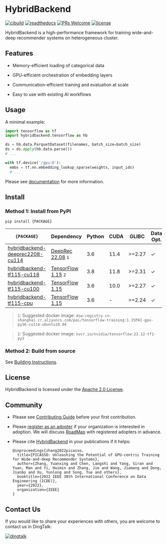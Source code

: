 # HybridBackend

[![cibuild](https://github.com/alibaba/HybridBackend/actions/workflows/cibuild.yaml/badge.svg?branch=main&event=push)](https://github.com/alibaba/HybridBackend/actions/workflows/cibuild.yaml)
[![readthedocs](https://readthedocs.org/projects/hybridbackend/badge/?version=latest)](https://hybridbackend.readthedocs.io/en/latest/?badge=latest)
[![PRs Welcome](https://img.shields.io/badge/PRs-welcome-brightgreen.svg)](http://makeapullrequest.com)
[![license](https://img.shields.io/badge/License-Apache%202.0-brightgreen.svg)](https://opensource.org/licenses/Apache-2.0)

HybridBackend is a high-performance framework for training wide-and-deep
recommender systems on heterogeneous cluster.

## Features

- Memory-efficient loading of categorical data

- GPU-efficient orchestration of embedding layers

- Communication-efficient training and evaluation at scale

- Easy to use with existing AI workflows

## Usage

A minimal example:

```python
import tensorflow as tf
import hybridbackend.tensorflow as hb

ds = hb.data.ParquetDataset(filenames, batch_size=batch_size)
ds = ds.apply(hb.data.parse())
# ...

with tf.device('/gpu:0'):
  embs = tf.nn.embedding_lookup_sparse(weights, input_ids)
  # ...
```

Please see [documentation](https://hybridbackend.readthedocs.io/en/latest/) for
more information.

## Install

### Method 1: Install from PyPI

`pip install {PACKAGE}`

`{PACKAGE}` | Dependency | Python  | CUDA | GLIBC | Data Opt. | Embedding Opt. | Parallelism Opt.
----------- | ---------- | ------- | ---- | ----- | --------- | -------------- | -----------------
[hybridbackend-deeprec2208-cu114](https://pypi.org/project/hybridbackend-deeprec2208-cu114/) | [DeepRec 22.08](https://github.com/alibaba/DeepRec/tree/deeprec2208) `1` | 3.6 | 11.4 | >=2.27 | &check; | &check; | &check;
[hybridbackend-tf115-cu118](https://pypi.org/project/hybridbackend-tf115-cu118/) | [TensorFlow 1.15](https://github.com/NVIDIA/tensorflow) `2` | 3.8 | 11.8 | >=2.31 | &check; | &check; | &check;
[hybridbackend-tf115-cu100](https://pypi.org/project/hybridbackend-tf115-cu100/) | [TensorFlow 1.15](https://github.com/tensorflow/tensorflow/tree/r1.15) | 3.6 | 10.0 | >=2.27 | &check; | &check; | &cross;
[hybridbackend-tf115-cpu](https://pypi.org/project/hybridbackend-tf115-cpu/) | [TensorFlow 1.15](https://github.com/tensorflow/tensorflow/tree/r1.15) | 3.6 | - | >=2.24 | &check; | &cross; | &cross;

> `1`: Suggested docker image: `dsw-registry.cn-shanghai.cr.aliyuncs.com/pai/tensorflow-training:1.15PAI-gpu-py36-cu114-ubuntu18.04`

> `2`: Suggested docker image: `nvcr.io/nvidia/tensorflow:22.12-tf1-py3`

### Method 2: Build from source

See [Building Instructions](https://github.com/alibaba/HybridBackend/blob/main/BUILD.md).

## License

HybridBackend is licensed under the [Apache 2.0 License](LICENSE).

## Community

- Please see [Contributing Guide](https://github.com/alibaba/HybridBackend/blob/main/CONTRIBUTING.md)
before your first contribution.

- Please [register as an adopter](https://github.com/alibaba/HybridBackend/blob/main/ADOPTERS.md)
if your organization is interested in adoption. We will discuss
[RoadMap](https://github.com/alibaba/HybridBackend/blob/main/ROADMAP.md) with
registered adopters in advance.

- Please cite [HybridBackend](https://ieeexplore.ieee.org/document/9835450) in your publications if it helps:

  ```text
  @inproceedings{zhang2022picasso,
    title={PICASSO: Unleashing the Potential of GPU-centric Training for Wide-and-deep Recommender Systems},
    author={Zhang, Yuanxing and Chen, Langshi and Yang, Siran and Yuan, Man and Yi, Huimin and Zhang, Jie and Wang, Jiamang and Dong, Jianbo and Xu, Yunlong and Song, Yue and others},
    booktitle={2022 IEEE 38th International Conference on Data Engineering (ICDE)},
    year={2022},
    organization={IEEE}
  }
  ```

## Contact Us

If you would like to share your experiences with others, you are welcome to
contact us in DingTalk:

[![dingtalk](https://github.com/alibaba/HybridBackend/raw/main/docs/images/dingtalk.png)](https://qr.dingtalk.com/action/joingroup?code=v1,k1,VouhbeuTwXYEgaLzSOE8o6VF2kTHVJ8lw5h93WbZW8o=&_dt_no_comment=1&origin=11)
